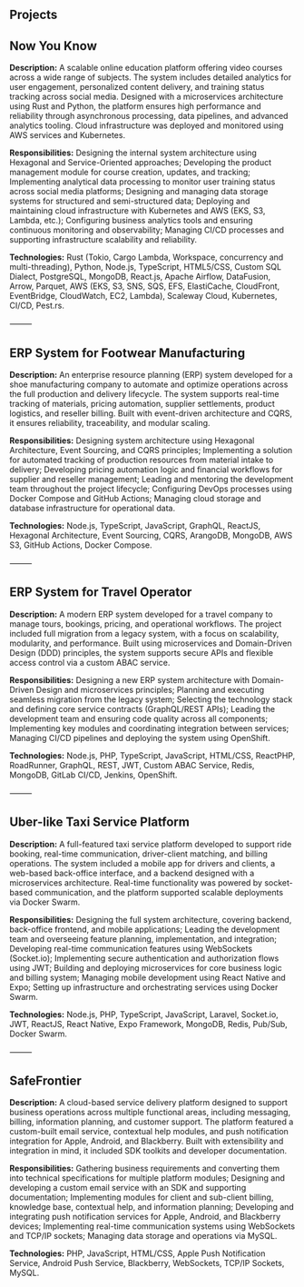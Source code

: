 
## Projects

## Now You Know

**Description:** A scalable online education platform
offering video courses across a wide range of subjects.
The system includes detailed analytics for user
engagement, personalized content delivery, and
training status tracking across social media. Designed
with a microservices architecture using Rust and
Python, the platform ensures high performance and
reliability through asynchronous processing, data
pipelines, and advanced analytics tooling. Cloud
infrastructure was deployed and monitored using AWS
services and Kubernetes.

**Responsibilities:** Designing the internal system
architecture using Hexagonal and Service-Oriented
approaches; Developing the product management
module for course creation, updates, and tracking;
Implementing analytical data processing to monitor
user training status across social media platforms;
Designing and managing data storage systems for
structured and semi-structured data; Deploying and
maintaining cloud infrastructure with Kubernetes and
AWS (EKS, S3, Lambda, etc.); Configuring business
analytics tools and ensuring continuous monitoring
and observability; Managing CI/CD processes and
supporting infrastructure scalability and reliability.

**Technologies:** Rust (Tokio, Cargo Lambda, Workspace, concurrency and multi-threading),
Python, Node.js, TypeScript, HTML5/CSS, Custom SQL
Dialect, PostgreSQL, MongoDB, React.js, Apache
Airflow, DataFusion, Arrow, Parquet, AWS (EKS, S3, SNS,
SQS, EFS, ElastiCache, CloudFront, EventBridge,
CloudWatch, EC2, Lambda), Scaleway Cloud,
Kubernetes, CI/CD, Pest.rs.

⸻

## ERP System for Footwear Manufacturing
**Description:** An enterprise resource planning (ERP)
system developed for a shoe manufacturing company
to automate and optimize operations across the full
production and delivery lifecycle. The system supports
real-time tracking of materials, pricing automation,
supplier settlements, product logistics, and reseller
billing. Built with event-driven architecture and CQRS,
it ensures reliability, traceability, and modular scaling.

**Responsibilities:** Designing system architecture using
Hexagonal Architecture, Event Sourcing, and CQRS
principles; Implementing a solution for automated
tracking of production resources from material intake
to delivery; Developing pricing automation logic and
financial workflows for supplier and reseller
management; Leading and mentoring the
development team throughout the project lifecycle;
Configuring DevOps processes using Docker Compose
and GitHub Actions; Managing cloud storage and
database infrastructure for operational data.

**Technologies:** Node.js, TypeScript, JavaScript,
GraphQL, ReactJS, Hexagonal Architecture, Event
Sourcing, CQRS, ArangoDB, MongoDB, AWS S3, GitHub
Actions, Docker Compose.

⸻

## ERP System for Travel Operator

**Description:** A modern ERP system developed for a
travel company to manage tours, bookings, pricing,
and operational workflows. The project included full
migration from a legacy system, with a focus on
scalability, modularity, and performance. Built using
microservices and Domain-Driven Design (DDD)
principles, the system supports secure APIs and flexible
access control via a custom ABAC service.

**Responsibilities:** Designing a new ERP system
architecture with Domain-Driven Design and
microservices principles; Planning and executing
seamless migration from the legacy system; Selecting
the technology stack and defining core service
contracts (GraphQL/REST APIs); Leading the
development team and ensuring code quality across
all components; Implementing key modules and
coordinating integration between services; Managing
CI/CD pipelines and deploying the system using
OpenShift.

**Technologies:** Node.js, PHP, TypeScript, JavaScript,
HTML/CSS, ReactPHP, RoadRunner, GraphQL, REST,
JWT, Custom ABAC Service, Redis, MongoDB, GitLab
CI/CD, Jenkins, OpenShift.


⸻

## Uber-like Taxi Service Platform

**Description:** A full-featured taxi service platform
developed to support ride booking, real-time
communication, driver-client matching, and billing
operations. The system included a mobile app for
drivers and clients, a web-based back-office interface,
and a backend designed with a microservices
architecture. Real-time functionality was powered by
socket-based communication, and the platform
supported scalable deployments via Docker Swarm.

**Responsibilities:** Designing the full system
architecture, covering backend, back-office frontend,
and mobile applications; Leading the development
team and overseeing feature planning,
implementation, and integration; Developing real-time
communication features using WebSockets (Socket.io);
Implementing secure authentication and
authorization flows using JWT; Building and deploying
microservices for core business logic and billing
system; Managing mobile development using React
Native and Expo; Setting up infrastructure and
orchestrating services using Docker Swarm.

**Technologies:** Node.js, PHP, TypeScript, JavaScript,
Laravel, Socket.io, JWT, ReactJS, React Native, Expo
Framework, MongoDB, Redis, Pub/Sub, Docker Swarm.

⸻

## SafeFrontier

**Description:** A cloud-based service delivery platform
designed to support business operations across
multiple functional areas, including messaging, billing,
information planning, and customer support. The
platform featured a custom-built email service,
contextual help modules, and push notification
integration for Apple, Android, and Blackberry. Built
with extensibility and integration in mind, it included
SDK toolkits and developer documentation.

**Responsibilities:** Gathering business requirements
and converting them into technical specifications for
multiple platform modules; Designing and developing
a custom email service with an SDK and supporting
documentation; Implementing modules for client and
sub-client billing, knowledge base, contextual help,
and information planning; Developing and integrating
push notification services for Apple, Android, and
Blackberry devices; Implementing real-time
communication systems using WebSockets and TCP/IP
sockets; Managing data storage and operations via
MySQL.

**Technologies:** PHP, JavaScript, HTML/CSS, Apple Push
Notification Service, Android Push Service, Blackberry,
WebSockets, TCP/IP Sockets, MySQL.
